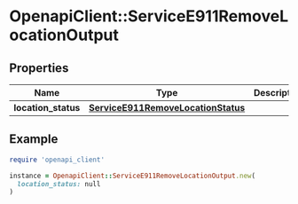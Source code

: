 # OpenapiClient::ServiceE911RemoveLocationOutput

## Properties

| Name | Type | Description | Notes |
| ---- | ---- | ----------- | ----- |
| **location_status** | [**ServiceE911RemoveLocationStatus**](ServiceE911RemoveLocationStatus.md) |  | [optional] |

## Example

```ruby
require 'openapi_client'

instance = OpenapiClient::ServiceE911RemoveLocationOutput.new(
  location_status: null
)
```

